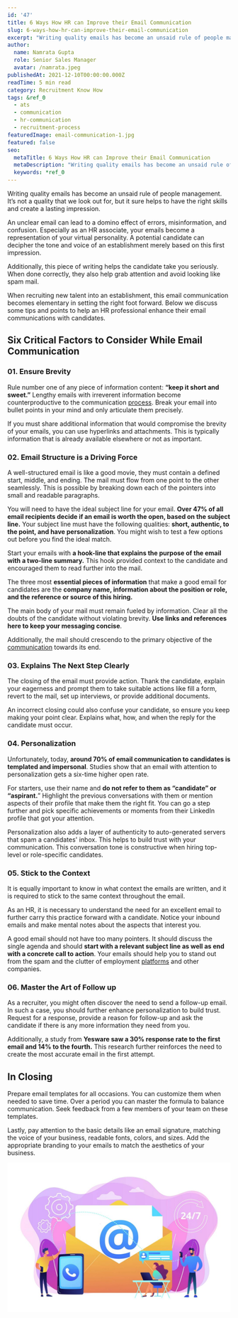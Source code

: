 ```yaml
---
id: '47'
title: 6 Ways How HR can Improve their Email Communication
slug: 6-ways-how-hr-can-improve-their-email-communication
excerpt: "Writing quality emails has become an unsaid rule of people management. It’s not a quality that we look out for, but it sure helps to have the right skills and create a lasting impression.\_\n\nAn unclea..."
author:
  name: Namrata Gupta
  role: Senior Sales Manager
  avatar: /namrata.jpeg
publishedAt: 2021-12-10T00:00:00.000Z
readTime: 5 min read
category: Recruitment Know How
tags: &ref_0
  - ats
  - communication
  - hr-communication
  - recruitment-process
featuredImage: email-communication-1.jpg
featured: false
seo:
  metaTitle: 6 Ways How HR can Improve their Email Communication
  metaDescription: "Writing quality emails has become an unsaid rule of people management. It’s not a quality that we look out for, but it sure helps to have the right skills and create a lasting impression.\_\n\nAn unclea..."
  keywords: *ref_0
---
```


Writing quality emails has become an unsaid rule of people management. It’s not a quality that we look out for, but it sure helps to have the right skills and create a lasting impression. 

An unclear email can lead to a domino effect of errors, misinformation, and confusion. Especially as an HR associate, your emails become a representation of your virtual personality. A potential candidate can decipher the tone and voice of an establishment merely based on this first impression. 

<!--more-->

Additionally, this piece of writing helps the candidate take you seriously. When done correctly, they also help grab attention and avoid looking like spam mail.

When recruiting new talent into an establishment, this email communication becomes elementary in setting the right foot forward. Below we discuss some tips and points to help an HR professional enhance their email communications with candidates. 

## **Six Critical Factors to Consider While Email Communication**

### **01\. Ensure Brevity**

Rule number one of any piece of information content: **“keep it short and sweet.”** Lengthy emails with irreverent information become counterproductive to the communication [process](https://www.thetalentpool.ai/blogs/slow-recruitment-process/). Break your email into bullet points in your mind and only articulate them precisely.

If you must share additional information that would compromise the brevity of your emails, you can use hyperlinks and attachments. This is typically information that is already available elsewhere or not as important.

### **02\. Email Structure is a Driving Force**

A well-structured email is like a good movie, they must contain a defined start, middle, and ending. The mail must flow from one point to the other seamlessly. This is possible by breaking down each of the pointers into small and readable paragraphs.

You will need to have the ideal subject line for your email. **Over 47% of all email recipients decide if an email is worth the open, based on the subject line.** Your subject line must have the following qualities: **short, authentic, to the point, and have personalization**. You might wish to test a few options out before you find the ideal match. 

Start your emails with **a hook-line that explains the purpose of the email with a two-line summary.** This hook provided context to the candidate and encouraged them to read further into the mail. 

The three most **essential pieces of information** that make a good email for candidates are the **company name, information about the position or role, and the reference or source of this hiring.** 

The main body of your mail must remain fueled by information. Clear all the doubts of the candidate without violating brevity. **Use links and references here to keep your messaging concise**. 

Additionally, the mail should crescendo to the primary objective of the [communication](https://www.thetalentpool.ai/blogs/6-ways-how-hr-can-improve-their-email-communication/) towards its end.

### **03\. Explains The Next Step Clearly**

The closing of the email must provide action. Thank the candidate, explain your eagerness and prompt them to take suitable actions like fill a form, revert to the mail, set up interviews, or provide additional documents.  

An incorrect closing could also confuse your candidate, so ensure you keep making your point clear. Explains what, how, and when the reply for the candidate must occur.

### **04\. Personalization** 

Unfortunately, today, **around 70% of email communication to candidates is templated and impersonal**. Studies show that an email with attention to personalization gets a six-time higher open rate.

For starters, use their name and **do not refer to them as “candidate” or “aspirant.**” Highlight the previous conversations with them or mention aspects of their profile that make them the right fit. You can go a step further and pick specific achievements or moments from their LinkedIn profile that got your attention. 

Personalization also adds a layer of authenticity to auto-generated servers that spam a candidates' inbox. This helps to build trust with your communication. This conversation tone is constructive when hiring top-level or role-specific candidates. 

### **05\. Stick to the Context**

It is equally important to know in what context the emails are written, and it is required to stick to the same context throughout the email. 

As an HR, it is necessary to understand the need for an excellent email to further carry this practice forward with a candidate. Notice your inbound emails and make mental notes about the aspects that interest you.

A good email should not have too many pointers. It should discuss the single agenda and should **start with a relevant subject line as well as end with a concrete call to action**. Your emails should help you to stand out from the spam and the clutter of employment [platforms](https://www.thetalentpool.ai) and other companies.    

### **06\. Master the Art of Follow up**

As a recruiter, you might often discover the need to send a follow-up email. In such a case, you should further enhance personalization to build trust. Request for a response, provide a reason for follow-up and ask the candidate if there is any more information they need from you. 

Additionally, a study from **Yesware saw a 30% response rate to the first email and 14% to the fourth.** This research further reinforces the need to create the most accurate email in the first attempt. 

## **In Closing**

Prepare email templates for all occasions. You can customize them when needed to save time. Over a period you can master the formula to balance communication. Seek feedback from a few members of your team on these templates. 

Lastly, pay attention to the basic details like an email signature, matching the voice of your business, readable fonts, colors, and sizes. Add the appropriate branding to your emails to match the aesthetics of your business. 

![HR-communication](images/email-communication-1-1024x682.jpg)
